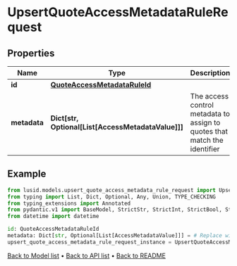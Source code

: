 # UpsertQuoteAccessMetadataRuleRequest

## Properties
Name | Type | Description | Notes
------------ | ------------- | ------------- | -------------
**id** | [**QuoteAccessMetadataRuleId**](QuoteAccessMetadataRuleId.md) |  | 
**metadata** | **Dict[str, Optional[List[AccessMetadataValue]]]** | The access control metadata to assign to quotes that match the identifier | 
## Example

```python
from lusid.models.upsert_quote_access_metadata_rule_request import UpsertQuoteAccessMetadataRuleRequest
from typing import List, Dict, Optional, Any, Union, TYPE_CHECKING
from typing_extensions import Annotated
from pydantic.v1 import BaseModel, StrictStr, StrictInt, StrictBool, StrictFloat, StrictBytes, Field, validator, ValidationError, conlist, constr
from datetime import datetime

id: QuoteAccessMetadataRuleId
metadata: Dict[str, Optional[List[AccessMetadataValue]]] = # Replace with your value
upsert_quote_access_metadata_rule_request_instance = UpsertQuoteAccessMetadataRuleRequest(id=id, metadata=metadata)

```

[Back to Model list](../README.md#documentation-for-models) &#8226; [Back to API list](../README.md#documentation-for-api-endpoints) &#8226; [Back to README](../README.md)

